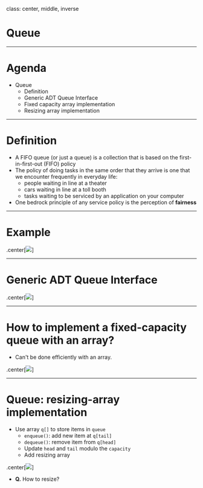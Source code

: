class: center, middle, inverse

# Queue

---

# Agenda

* Queue
  * Definition
  * Generic ADT Queue Interface
  * Fixed capacity array implementation
  * Resizing array implementation
  
---

# Definition

* A FIFO queue (or just a queue) is a collection that is based on the first-in-first-out (FIFO) policy
* The policy of doing tasks in the same order that they arrive is one that we encounter frequently in everyday life:
  * people waiting in line at a theater
  * cars waiting in line at a toll booth
  * tasks waiting to be serviced by an application on your computer 
* One bedrock principle of any service policy is the perception of **fairness**

---

# Example

.center[![]({{site.baseurl}}/presentation/queue/queue_example.png)]

---

# Generic ADT Queue Interface

.center[![]({{site.baseurl}}/presentation/queue/queue_interface.png)]

---

# How to implement a fixed-capacity queue with an array?

* Can't be done efficiently with an array.

.center[![]({{site.baseurl}}/presentation/queue/queue_array.png)]

---

# Queue: resizing-array implementation

* Use array `q[]` to store items in `queue`
  * `enqueue()`: add new item at `q[tail]`
  * `dequeue()`: remove item from `q[head]`
  * Update `head` and `tail` modulo the `capacity`
  * Add resizing array

.center[![]({{site.baseurl}}/presentation/queue/queue_resizing_array.png)]

* **Q.** How to resize?
